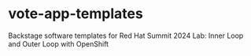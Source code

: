 # vote-app-templates
Backstage software templates for Red Hat Summit 2024 Lab: Inner Loop and Outer Loop with OpenShift

